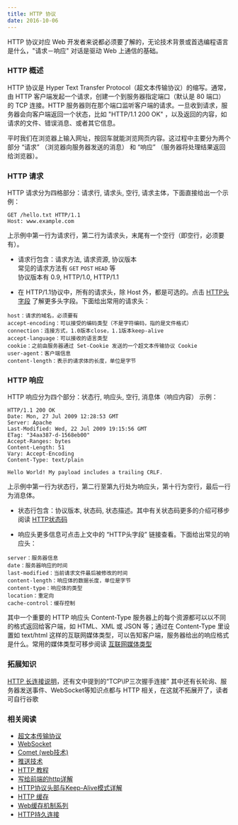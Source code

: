 ```yaml
---
title: HTTP 协议
date: 2016-10-06
---
```


HTTP 协议对应 Web 开发者来说都必须要了解的，无论技术背景或首选编程语言是什么，"请求－响应" 对话是驱动 Web 上通信的基础。

### HTTP 概述

HTTP 协议是 Hyper Text Transfer Protocol（超文本传输协议）的缩写。通常，由 HTTP 客户端发起一个请求，创建一个到服务器指定端口（默认是 80 端口）的 TCP 连接。HTTP 服务器则在那个端口监听客户端的请求。一旦收到请求，服务器会向客户端返回一个状态，比如 "HTTP/1.1 200 OK" ，以及返回的内容，如请求的文件、错误消息、或者其它信息。

平时我们在浏览器上输入网址，按回车就能浏览网页内容。这过程中主要分为两个部分 “请求” （浏览器向服务器发送的消息） 和 “响应” （服务器将处理结果返回给浏览器）。

### HTTP 请求

HTTP 请求分为四格部分：请求行, 请求头, 空行, 请求主体，下面直接给出一个示例：

```
GET /hello.txt HTTP/1.1
Host: www.example.com
```

上示例中第一行为请求行，第二行为请求头，末尾有一个空行（即空行，必须要有）。

- 请求行包含：请求方法, 请求资源, 协议版本  
常见的请求方法有 `GET` `POST` `HEAD` 等  
协议版本有 0.9,  HTTP/1.0, HTTP/1.1

- 在 HTTP/1.1协议中，所有的请求头，除 Host 外，都是可选的。点击 [HTTP头字段](https://zh.wikipedia.org/wiki/HTTP%E5%A4%B4%E5%AD%97%E6%AE%B5%E5%88%97%E8%A1%A8) 了解更多头字段。下面给出常用的请求头：

```
host：请求的域名，必须要有
accept-encoding：可以接受的编码类型（不是字符编码，指的是文件格式）
connection：连接方式，1.0版本close，1.1版本keep-alive
accept-language：可以接收的语言类型
cookie：之前由服务器通过 Set-Cookie 发送的一个超文本传输协议 Cookie
user-agent：客户端信息
content-length：表示的请求体的长度，单位是字节
```

### HTTP 响应

HTTP 响应分为四个部分：状态行, 响应头, 空行, 消息体（响应内容） 示例：

```
HTTP/1.1 200 OK
Date: Mon, 27 Jul 2009 12:28:53 GMT
Server: Apache
Last-Modified: Wed, 22 Jul 2009 19:15:56 GMT
ETag: "34aa387-d-1568eb00"
Accept-Ranges: bytes
Content-Length: 51
Vary: Accept-Encoding
Content-Type: text/plain

Hello World! My payload includes a trailing CRLF.
```

上示例中第一行为状态行，第二行至第九行处为响应头，第十行为空行，最后一行为消息体。

- 状态行包含：协议版本, 状态码, 状态描述。其中有关状态码更多的介绍可移步阅读 [HTTP状态码](https://zh.wikipedia.org/wiki/HTTP%E7%8A%B6%E6%80%81%E7%A0%81)

- 响应头更多信息可点击上文中的 “HTTP头字段” 链接查看。下面给出常见的响应头：

```
server：服务器信息
date：服务器响应的时间
last-modified：当前请求文件最后被修改的时间
content-length：响应体的数据长度，单位是字节
content-type：响应体的类型
location：重定向
cache-control：缓存控制
```

其中一个重要的 HTTP 响应头 Content-Type 服务器上的每个资源都可以以不同的格式返回给客户端，如 HTML、XML 或 JSON 等；通过在 Content-Type 里设置如 text/html 这样的互联网媒体类型，可以告知客户端，服务器给出的响应格式是什么。常用的媒体类型可移步阅读 [互联网媒体类型](https://zh.wikipedia.org/wiki/%E4%BA%92%E8%81%94%E7%BD%91%E5%AA%92%E4%BD%93%E7%B1%BB%E5%9E%8B)

### 拓展知识

[HTTP 长连接说明](https://www.qcloud.com/document/product/214/4149)，还有文中提到的“TCP\IP三次握手连接”
其中还有长轮询、服务器发送事件、WebSocket等知识点都与 HTTP 相关，在这就不拓展开了，读者可自行谷歌


### 相关阅读
- [超文本传输协议](https://zh.wikipedia.org/wiki/%E8%B6%85%E6%96%87%E6%9C%AC%E4%BC%A0%E8%BE%93%E5%8D%8F%E8%AE%AE)
- [WebSocket](https://zh.wikipedia.org/wiki/WebSocket)
- [Comet (web技术)](https://zh.wikipedia.org/wiki/Comet_%28web%E6%8A%80%E6%9C%AF%29)
- [推送技术](https://zh.wikipedia.org/wiki/%E6%8E%A8%E9%80%81%E6%8A%80%E6%9C%AF)
- [HTTP 教程](http://www.runoob.com/http/http-tutorial.html)
- [写给前端的http详解](http://blog.csdn.net/u012545279/article/details/17579155)
- [HTTP协议头部与Keep-Alive模式详解](http://blog.csdn.net/zfrong/article/details/6070608)
- [HTTP 缓存](https://developers.google.com/web/fundamentals/performance/optimizing-content-efficiency/http-caching?hl=zh-cn)
- [Web缓存机制系列](http://www.alloyteam.com/2012/03/web-cache-1-web-cache-overview/)
- [HTTP持久连接](https://zh.wikipedia.org/wiki/HTTP%E6%8C%81%E4%B9%85%E8%BF%9E%E6%8E%A5)